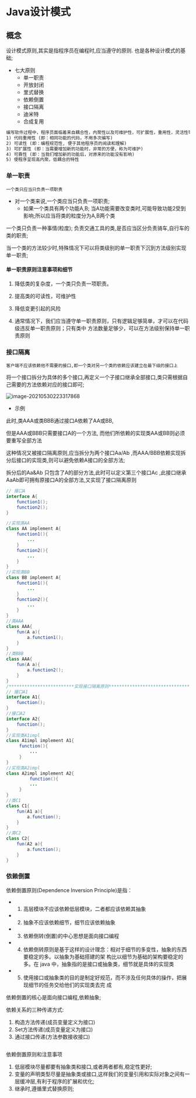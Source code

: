 # Java设计模式

## 概念

设计模式原则,其实是指程序员在编程时,应当遵守的原则. 也是各种设计模式的基础;

- 七大原则
  - 单一职责
  - 开放封闭
  - 里式替换
  - 依赖倒置
  - 接口隔离
  - 迪米特
  - 合成复用

```txt
编写软件过程中，程序员面临着来自耦合性，内聚性以及可维护性，可扩展性，重用性，灵活性等多方面的 挑战，设计模式是为了让程序(软件)，具有更好的
1) 代码重用性 (即：相同功能的代码，不用多次编写) 
2) 可读性 (即：编程规范性, 便于其他程序员的阅读和理解)
3) 可扩展性 (即：当需要增加新的功能时，非常的方便，称为可维护) 
4) 可靠性 (即：当我们增加新的功能后，对原来的功能没有影响) 
5) 使程序呈现高内聚，低耦合的特性 
```

### 单一职责

`一个类只应当只负责一项职责`

- 对一个类来说,一个类应当只负责一项职责;
  - 如果一个类具有两个功能A,B; 当A功能需要改变类时,可能导致功能2受到影响;所以应当将类的粒度分为A,B两个类

一个类只负责一种事情(粒度); 负责交通工具的类,是否应当区分负责骑车,自行车的类的职责;

当一个类的方法较少时,特殊情况下可以将类级别的单一职责下沉到方法级别实现单一职责;

#### 单一职责原则注意事项和细节 

1) 降低类的复杂度，一个类只负责一项职责。 

2) 提高类的可读性，可维护性 

3) 降低变更引起的风险 

4) 通常情况下，我们应当遵守单一职责原则，只有逻辑足够简单，才可以在代码级违反单一职责原则；只有类中
方法数量足够少，可以在方法级别保持单一职责原则

### 接口隔离

`客户端不应该依赖他不需要的接口,即一个类对另一个类的依赖应该建立在最下级的接口上`

将一个接口拆分为具体的多个接口,再定义一个子接口继承全部接口,类只需根据自己需要的方法依赖对应的接口即可;

![image-20210530223317868](https://jianjiandawang.oss-cn-shanghai.aliyuncs.com/Typora/20210530223317.png)

- 示例

此时,类AAA或类BBB通过接口A依赖了AA或BB,

但是AAA或BBB只需要接口A的一个方法, 而他们所依赖的实现类AA或BB则必须要重写全部方法

这种情况又被接口隔离原则,应当拆分为两个接口Aa/Ab ,而AAA/BBB依赖实现拆分后接口的实现类,则可以避免依赖A接口的全部方法;

拆分后的Aa&Ab 只包含了A的部分方法,此时可以定义第三个接口Ac ,此接口继承AaAb即可拥有原接口A的全部方法,又实现了接口隔离原则

```java
// 接口A
interface A{
    function1();
    function2();
}

//实现类AA 
class AA implement A{
    function1(){
        ...
    }
    function2(){
        ...
    }
}
//实现类BB
class BB implement A{
    function1(){
        ...
    }
    function2(){
        ...
    }
}
//类AAA
class AAA{
    fun(A a){
        a.function1();
    }
}
//类BBB
class AAA{
    fun(A a){
        a.function2();
    }
}
/*************************实现接口隔离原则************************************/
// 接口A1
interface A1{
    function();
}
//接口A2
interface A2{
    function();
}
//实现类A1impl
class A1impl implement A1{
     function(){
         ...
     }
}
//实现类A2impl
class A2impl implement A2{
         function(){
         ...
     }
}
//类C1
class C1{
    fun(A1 a){
        a.function();
    }
}
//类C2
class C2{
    fun(A2 a){
        a.function();
    }
}
```

### 依赖倒置

依赖倒置原则(Dependence Inversion Principle)是指：

- 1) 高层模块不应该依赖低层模块，二者都应该依赖其抽象 

- 2) 抽象不应该依赖细节，细节应该依赖抽象 

- 3) 依赖倒转(倒置)的中心思想是面向接口编程
- 4) 依赖倒转原则是基于这样的设计理念：相对于细节的多变性，抽象的东西要稳定的多。以抽象为基础搭建的架 构比以细节为基础的架构要稳定的多。在 java 中，抽象指的是接口或抽象类，细节就是具体的实现类
- 5) 使用接口或抽象类的目的是制定好规范，而不涉及任何具体的操作，把展现细节的任务交给他们的实现类去完
  成

依赖倒置的核心是面向接口编程,依赖抽象;

依赖关系的三种传递方式:

1. 构造方法传递(成员变量定义为接口)
2. Set方法传递(成员变量定义为接口)
3. 通过接口传递(方法参数接收接口)

```java
```

依赖倒置原则和注意事项

1. 低层模块尽量都要有抽象类和接口,或者两者都有,稳定性更好;
2. 变量的声明类型尽量是抽象类或接口,这样我们的变量引用和实际对象之间有一层缓冲层,有利于程序的扩展和优化;
3. 继承时,遵循里式替换原则;
